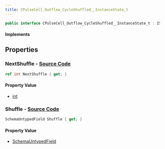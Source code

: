 ```yaml
---
title: CPulseCell_Outflow_CycleShuffled__InstanceState_t
---
```


```csharp
public interface CPulseCell_Outflow_CycleShuffled__InstanceState_t : ISchemaClass<CPulseCell_Outflow_CycleShuffled__InstanceState_t>, ISchemaField, ISchemaClass, INativeHandle
```

#### Implements

## Properties

### **NextShuffle** - [Source Code](https://github.com/swiftly-solution/swiftlys2/blob/main/managed/src/SwiftlyS2.Generated/Schemas/Interfaces/CPulseCell_Outflow_CycleShuffled__InstanceState_t.cs#L19)

```csharp
ref int NextShuffle { get; }
```

#### Property Value

- [int](https://learn.microsoft.com/dotnet/api/system.int32)

### **Shuffle** - [Source Code](https://github.com/swiftly-solution/swiftlys2/blob/main/managed/src/SwiftlyS2.Generated/Schemas/Interfaces/CPulseCell_Outflow_CycleShuffled__InstanceState_t.cs#L17)

```csharp
SchemaUntypedField Shuffle { get; }
```

#### Property Value

- [SchemaUntypedField](/docs/api/shared/schemas/schemauntypedfield)

